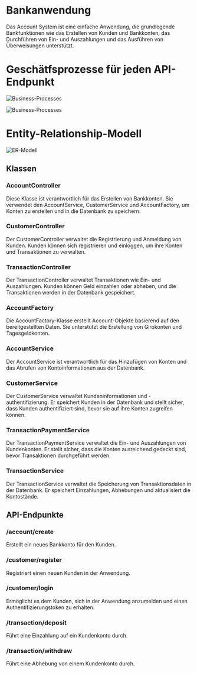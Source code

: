 # Bankanwendung

Das Account System ist eine einfache Anwendung, die grundlegende Bankfunktionen wie das Erstellen von Kunden und Bankkonten, das Durchführen von Ein- und Auszahlungen und das Ausführen von Überweisungen unterstützt.

# Geschätfsprozesse für jeden API- Endpunkt 

![Business-Processes](bank-acc-system\images\business-process-1.png)

![Business-Processes](bank-acc-system\images\business-process-2.png)

# Entity-Relationship-Modell

![ER-Modell](bank-acc-system\images\er-modell.jpg)

## Klassen

### AccountController
Diese Klasse ist verantwortlich für das Erstellen von Bankkonten. Sie verwendet den AccountService, CustomerService und AccountFactory, um Konten zu erstellen und in die Datenbank zu speichern.

### CustomerController
Der CustomerController verwaltet die Registrierung und Anmeldung von Kunden. Kunden können sich registrieren und einloggen, um ihre Konten und Transaktionen zu verwalten.

### TransactionController
Der TransactionController verwaltet Transaktionen wie Ein- und Auszahlungen. Kunden können Geld einzahlen oder abheben, und die Transaktionen werden in der Datenbank gespeichert.

### AccountFactory
Die AccountFactory-Klasse erstellt Account-Objekte basierend auf den bereitgestellten Daten. Sie unterstützt die Erstellung von Girokonten und Tagesgeldkonten.

### AccountService
Der AccountService ist verantwortlich für das Hinzufügen von Konten und das Abrufen von Kontoinformationen aus der Datenbank.

### CustomerService
Der CustomerService verwaltet Kundeninformationen und -authentifizierung. Er speichert Kunden in der Datenbank und stellt sicher, dass Kunden authentifiziert sind, bevor sie auf ihre Konten zugreifen können.

### TransactionPaymentService
Der TransactionPaymentService verwaltet die Ein- und Auszahlungen von Kundenkonten. Er stellt sicher, dass die Konten ausreichend gedeckt sind, bevor Transaktionen durchgeführt werden.

### TransactionService
Der TransactionService verwaltet die Speicherung von Transaktionsdaten in der Datenbank. Er speichert Einzahlungen, Abhebungen und aktualisiert die Kontostände.

## API-Endpunkte

### /account/create
Erstellt ein neues Bankkonto für den Kunden.

### /customer/register
Registriert einen neuen Kunden in der Anwendung.

### /customer/login
Ermöglicht es dem Kunden, sich in der Anwendung anzumelden und einen Authentifizierungstoken zu erhalten.

### /transaction/deposit
Führt eine Einzahlung auf ein Kundenkonto durch.

### /transaction/withdraw
Führt eine Abhebung von einem Kundenkonto durch.
